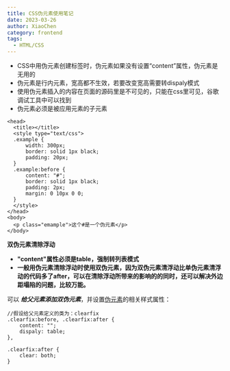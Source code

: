 ```yaml
---
title: CSS伪元素使用笔记
date: 2023-03-26
author: XiaoChen
category: frontend
tags:
  - HTML/CSS
---
```


*   CSS中用伪元素创建标签时，伪元素如果没有设置“content”属性，伪元素是无用的
*   伪元素是行内元素，宽高都不生效，若要改变宽高需要转dispaly模式
*   使用伪元素插入的内容在页面的源码里是不可见的，只能在css里可见，谷歌调试工具中可以找到
*   伪元素必须是被应用元素的子元素

```
<head>
  <title></title> 
  <style type="text/css">
  .example {    
      width: 300px;    
      border: solid 1px black;   
      padding: 20px;   
  }   
  .example:before {   
      content: "#";   
      border: solid 1px black;   
      padding: 2px;   
      margin: 0 10px 0 0;   
  }
  </style> 
</head>
<body> 
  <p class="emample">这个#是一个伪元素</p>     
</body>
```

**双伪元素清除浮动**

*   **"content"属性必须是table，强制转列表模式**
*   **一般用伪元素清除浮动时使用双伪元素，因为双伪元素****清浮动****比单伪元素****清浮动的代码****多了after，可以在清除浮动所带来的影响的的同时，还可以解决外边距塌陷的问题，比较万能。**

  
可以 _**给父元素添加双伪元素**_，并设置[伪元素](https://so.csdn.net/so/search?q=%E4%BC%AA%E5%85%83%E7%B4%A0&spm=1001.2101.3001.7020)的相关样式属性：

```
//假设给父元素定义的类为：clearfix 
.clearfix:before, .clearfix:after {
    content: "";
    dispaly: table;
},
    
.clearfix:after {
    clear: both;
}
```